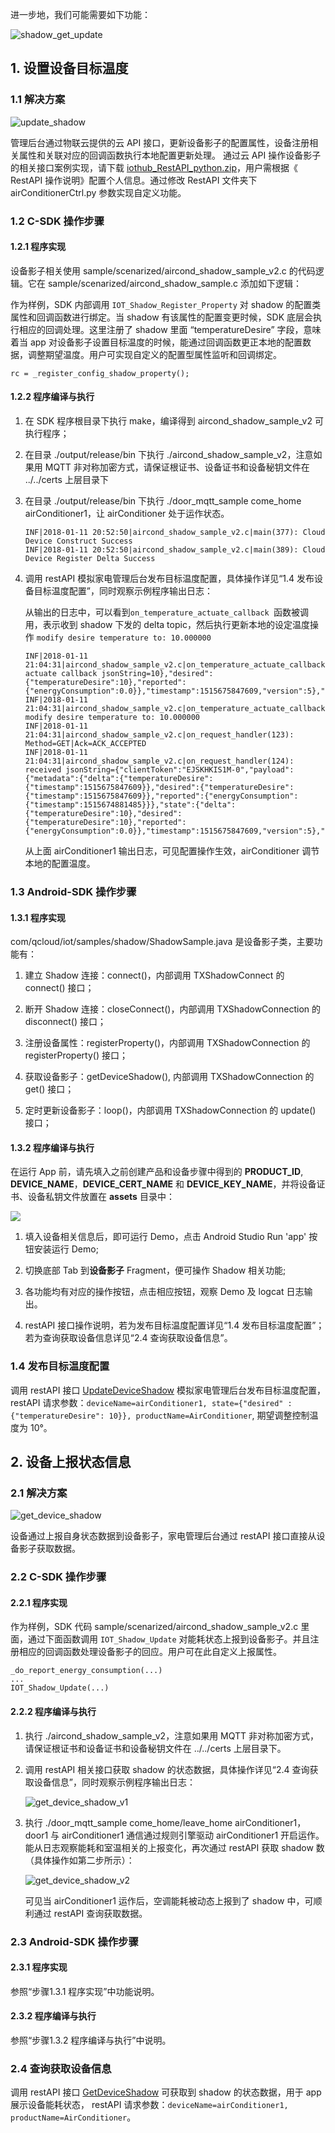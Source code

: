 进一步地，我们可能需要如下功能：

![shadow_get_update](https://mc.qcloudimg.com/static/img/6ba8645ccd5d07eb8cc1a1fcede5ce6b/2-1.png)

## 1. 设置设备目标温度
### 1.1 解决方案

![update_shadow](https://mc.qcloudimg.com/static/img/62cd3183a1932dacee4f4ff81487758b/2-2.png)

管理后台通过物联云提供的云 API 接口，更新设备影子的配置属性，设备注册相关属性和关联对应的回调函数执行本地配置更新处理。
通过云 API 操作设备影子的相关接口案例实现，请下载 [iothub_RestAPI_python.zip](http://qzonestyle.gtimg.cn/qzone/vas/opensns/res/doc/iothub_RestAPI_python.zip)，用户需根据《 RestAPI 操作说明》配置个人信息。通过修改 RestAPI 文件夹下 airConditionerCtrl.py 参数实现自定义功能。

### 1.2 C-SDK 操作步骤
#### 1.2.1 程序实现
设备影子相关使用 sample/scenarized/aircond_shadow_sample_v2.c 的代码逻辑。它在 sample/scenarized/aircond_shadow_sample.c 添加如下逻辑：

作为样例，SDK 内部调用 `IOT_Shadow_Register_Property` 对 shadow 的配置类属性和回调函数进行绑定。当 shadow 有该属性的配置变更时候，SDK 底层会执行相应的回调处理。这里注册了 shadow 里面 “temperatureDesire” 字段，意味着当 app 对设备影子设置目标温度的时候，能通过回调函数更正本地的配置数据，调整期望温度。用户可实现自定义的配置型属性监听和回调绑定。

```
rc = _register_config_shadow_property();
```

#### 1.2.2 程序编译与执行

1. 在 SDK 程序根目录下执行 make，编译得到 aircond_shadow_sample_v2 可执行程序；
2. 在目录 ./output/release/bin 下执行 ./aircond_shadow_sample_v2，注意如果用 MQTT 非对称加密方式，请保证根证书、设备证书和设备秘钥文件在 ../../certs 上层目录下
3. 在目录 ./output/release/bin 下执行 ./door_mqtt_sample come_home airConditioner1，让 airConditioner 处于运作状态。

	```
	INF|2018-01-11 20:52:50|aircond_shadow_sample_v2.c|main(377): Cloud Device Construct Success
	INF|2018-01-11 20:52:50|aircond_shadow_sample_v2.c|main(389): Cloud Device Register Delta Success
	```

4. 调用 restAPI 模拟家电管理后台发布目标温度配置，具体操作详见“1.4 发布设备目标温度配置”，同时观察示例程序输出日志：

	从输出的日志中，可以看到`on_temperature_actuate_callback `函数被调用，表示收到 shadow 下发的 delta topic，然后执行更新本地的设定温度操作 `modify desire temperature to: 10.000000`

	```
	INF|2018-01-11 21:04:31|aircond_shadow_sample_v2.c|on_temperature_actuate_callback(181): actuate callback jsonString=10},"desired":{"temperatureDesire":10},"reported":{"energyConsumption":0.0}},"timestamp":1515675847609,"version":5},"result":0,"timestamp":1515675871,"type":"get"}|dataLen=2
	INF|2018-01-11 21:04:31|aircond_shadow_sample_v2.c|on_temperature_actuate_callback(184): modify desire temperature to: 10.000000
	INF|2018-01-11 21:04:31|aircond_shadow_sample_v2.c|on_request_handler(123): Method=GET|Ack=ACK_ACCEPTED
	INF|2018-01-11 21:04:31|aircond_shadow_sample_v2.c|on_request_handler(124): received jsonString={"clientToken":"EJSKHKIS1M-0","payload":{"metadata":{"delta":{"temperatureDesire":{"timestamp":1515675847609}},"desired":{"temperatureDesire":{"timestamp":1515675847609}},"reported":{"energyConsumption":{"timestamp":1515674881485}}},"state":{"delta":{"temperatureDesire":10},"desired":{"temperatureDesire":10},"reported":{"energyConsumption":0.0}},"timestamp":1515675847609,"version":5},"result":0,"timestamp":1515675871,"type":"get"}

	```
	
	从上面 airConditioner1 输出日志，可见配置操作生效，airConditioner 调节本地的配置温度。
	
### 1.3 Android-SDK 操作步骤
#### 1.3.1 程序实现
com/qcloud/iot/samples/shadow/ShadowSample.java 是设备影子类，主要功能有：

1. 建立 Shadow 连接：connect()，内部调用 TXShadowConnect 的 connect() 接口；

2. 断开 Shadow 连接：closeConnect()，内部调用 TXShadowConnection 的 disconnect() 接口；

3. 注册设备属性：registerProperty()，内部调用 TXShadowConnection 的 registerProperty() 接口；

4. 获取设备影子：getDeviceShadow(), 内部调用 TXShadowConnection 的 get() 接口；

5. 定时更新设备影子：loop()，内部调用 TXShadowConnection 的 update() 接口；

#### 1.3.2 程序编译与执行

在运行 App 前，请先填入之前创建产品和设备步骤中得到的 **PRODUCT_ID**, **DEVICE_NAME**，**DEVICE_CERT_NAME** 和 **DEVICE_KEY_NAME**，并将设备证书、设备私钥文件放置在 **assets** 目录中：
                                                              
![](https://mc.qcloudimg.com/static/img/8289db39e3b0ea39fff78daf26a33a41/IoTDoor_AndroidConfig.png)

1. 填入设备相关信息后，即可运行 Demo，点击 Android Studio Run 'app' 按钮安装运行 Demo;

2. 切换底部 Tab 到**设备影子** Fragment，便可操作 Shadow 相关功能;

3. 各功能均有对应的操作按钮，点击相应按钮，观察 Demo 及 logcat 日志输出。

4. restAPI 接口操作说明，若为发布目标温度配置详见“1.4 发布目标温度配置”；若为查询获取设备信息详见“2.4 查询获取设备信息”。

### 1.4 发布目标温度配置
调用 restAPI 接口 [UpdateDeviceShadow](https://cloud.tencent.com/document/product/634/12055) 模拟家电管理后台发布目标温度配置，
restAPI 请求参数：`deviceName=airConditioner1, state={"desired" : {"temperatureDesire": 10}}, productName=AirConditioner`, 期望调整控制温度为 10°。

## 2. 设备上报状态信息
### 2.1 解决方案

![get_device_shadow](https://mc.qcloudimg.com/static/img/d2344da99a6a1eddf04551c6651ad7e1/iot_get_device_v2.png)

设备通过上报自身状态数据到设备影子，家电管理后台通过 restAPI 接口直接从设备影子获取数据。

### 2.2 C-SDK 操作步骤
#### 2.2.1 程序实现
作为样例，SDK 代码 sample/scenarized/aircond_shadow_sample_v2.c 里面，通过下面函数调用 `IOT_Shadow_Update` 对能耗状态上报到设备影子。并且注册相应的回调函数处理设备影子的回应。用户可在此自定义上报属性。

```
_do_report_energy_consumption(...)
...
IOT_Shadow_Update(...)
```

#### 2.2.2 程序编译与执行
1. 执行 ./aircond_shadow_sample_v2，注意如果用 MQTT 非对称加密方式，请保证根证书和设备证书和设备秘钥文件在 ../../certs 上层目录下。

2. 调用 restAPI 相关接口获取 shadow 的状态数据，具体操作详见“2.4 查询获取设备信息”，同时观察示例程序输出日志：

	![get_device_shadow_v1](https://mc.qcloudimg.com/static/img/056271af1bc4dc824ab479d2f0f0a9f2/2-6.png)
	
3. 执行 ./door_mqtt_sample come_home/leave_home airConditioner1，door1 与 airConditioner1 通信通过规则引擎驱动 airConditioner1 开启运作。能从日志观察能耗和室温相关的上报变化，再次通过 restAPI 获取 shadow 数（具体操作如第二步所示）：

	![get_device_shadow_v2](https://mc.qcloudimg.com/static/img/65954fa964691d52bce646f45246ab2d/airdelta.png)
	
	可见当 airConditioner1 运作后，空调能耗被动态上报到了 shadow 中，可顺利通过 restAPI 查询获取数据。
	
### 2.3 Android-SDK 操作步骤
#### 2.3.1 程序实现

参照“步骤1.3.1 程序实现”中功能说明。

#### 2.3.2 程序编译与执行
 
参照“步骤1.3.2 程序编译与执行”中说明。

### 2.4 查询获取设备信息
调用 restAPI 接口 [GetDeviceShadow](https://cloud.tencent.com/document/product/634/12052) 可获取到 shadow 的状态数据，用于 app 展示设备能耗状态，
restAPI 请求参数：`deviceName=airConditioner1, productName=AirConditioner`。


